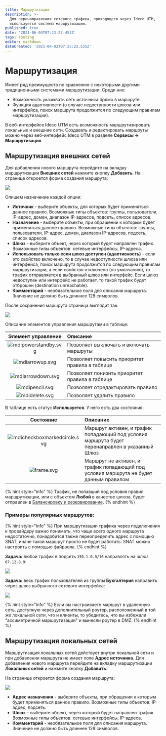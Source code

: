```yaml
---
title: Маршрутизация
description: >-
  Для перенаправления сетевого трафика, проходящего через Ideco UTM,
  используется система маршрутизации.
published: true
date: '2021-06-04T07:23:27.452Z'
tags: routing
editor: markdown
dateCreated: '2021-04-02T07:25:23.535Z'
---
```


# Маршрутизация

Имеет ряд преимуществ по сравнению с некоторыми другими традиционными системами маршрутизации. Среди них:

* Возможность указывать сеть источника прямо в маршруте.
* Функция адаптивности \(в случае недоступности шлюза или интерфейса, поиск маршрута продолжится по следующим правилам маршрутизации\).

В веб-интерфейсе Ideco UTM есть возможность маршрутизировать локальные и внешние сети. Создавать и редактировать маршруты можно через веб-интерфейс Ideco UTM в разделе **Сервисы -&gt; Маршрутизация**.

## Маршрутизация внешних сетей

Для добавления нового маршрута перейдите на вкладку маршрутизации **Внешних сетей** нажмите кнопку **Добавить**. На странице откроется форма создания маршрута:

![](../.gitbook/assets/route_out_net.png)

Опишем назначение каждой опции:

* **Источник** - выберите объекты, для которых будет применяться данное правило. Возможные типы объектов: группы, пользователи, IP-адрес, домен, диапазон IP-адресов, подсеть, список адресов.
* **Назначение** - выберите объекты, при обращении к которым будет применяться данное правило. Возможные типы объектов: группы, пользователи, IP-адрес, домен, диапазон IP-адресов, подсеть, список адресов.
* **Шлюз** - выберите объект, через который будет направлен трафик. Возможные типы объектов: сетевые интерфейсы, IP-адреса.
* **Использовать только если шлюз доступен \(адаптивность\)** - если это свойство включено, то в случае недоступности шлюза или интерфейса, поиск маршрута продолжится по следующим правилам маршрутизации, а если свойство отключено \(по умолчанию\), то трафик отправляется в выбранный шлюз или интерфейс. Если шлюз недоступен или интерфейс не работает, то такой трафик будет отброшен \(destination unreachable\).
* **Комментарий** - необязательное поля для описания маршрута. Значение не должно быть длиннее 128 символов.

После сохранения маршрута страница выглядит так:

![](../.gitbook/assets/routing-outside.png)

Описание элементов управления маршрутами в таблице:

| Элемент управление | Описание |
| :---: | :--- |
| ![mdipowerstandby.svg](../.gitbook/assets/mdipowerstandby.svg) | Позволяет выключать и включать маршруты |
| ![mdiarrowup.svg](../.gitbook/assets/mdiarrowup.svg) | Позволяет повысить приоритет правила в таблице |
| ![mdiarrowdown.svg](../.gitbook/assets/mdiarrowdown.svg) | Позволяет понизить приоритет правила в таблице |
| ![mdipencil.svg](../.gitbook/assets/mdipencil.svg) | Позволяет отредактировать правило |
| ![mdidelete.svg](../.gitbook/assets/mdidelete.svg) | Позволяет удалить правило |

В таблице есть статус **Используется**. У него есть два состояния:

| Состояние | Описание |
| :---: | :--- |
| ![mdicheckboxmarkedcircle.svg](../.gitbook/assets/mdicheckboxmarkedcircle.svg) | Маршрут активен, и трафик попадающий под условия маршрута будет перенаправлен в указанный Шлюз |
| ![frame.svg](../.gitbook/assets/frame.svg) | Маршрут не активен, и трафик попадающий под условия маршрута не будет данным правилом |

{% hint style="info" %}
Трафик, не попавший под условия правил маршрутизации, или с объектом **Любой** в качестве шлюза, будет отправлен в [Балансировку и резервирование](https://github.com/ideco-team/docsUTM/tree/c6fdc8e9437797db7478b8404ef059e57173d3af/Настройка/Подключение-к-провайдеру/Одновременное-подключение-к-нескольким-провайдерам/README.md).
{% endhint %}

### Примеры популярных маршрутов:

{% hint style="info" %}
При маршрутизации трафика через подключения к провайдеру важно понимать, что чаще всего одного маршрута недостаточно, понадобится также переопределить адрес с помощью SNAT, иначе такой маршрут просто не будет работать. SNAT можно настроить с помощью файрвола.
{% endhint %}

**Задача:** любой трафик в подсеть `150.1.0.0/16` направлять на шлюз `67.12.8.9`: 

![](../.gitbook/assets/route_123%20%281%29.png)

**Задача:** весь трафик пользователей из группы **Бухгалтерия** направить через шлюз выбранного сетевого интерфейса:

![](../.gitbook/assets/route_12345.png)

{% hint style="info" %}
Если вы настраиваете маршрут в удаленную сеть, доступную через дополнительный роутер, расположенный в той же локальной сети, что и клиенты, то убедитесь, что вы избежали "ассиметричной маршрутизации" и вынесли роутер в DMZ. 
{% endhint %}

## Маршрутизация локальных сетей

Маршрутизация локальных сетей действует внутри локальной сети и при добавлении маршрута не имеет поле **Адрес источника**. Для добавления нового маршрута перейдите на вкладку маршрутизации **Локальных сетей** и нажмите кнопку **Добавить**.

На странице откроется форма создания маршрута:

![](../.gitbook/assets/route_local.png)

* **Адрес назначения** - выберите объекты, при обращении к которым будет применяться данное правило. Возможные типы объектов: IP-адрес, подсеть.
* **Шлюз** – выберите объект, через который будет направлен трафик. Возможные типы объектов: сетевые интерфейсы, IP-адреса.
* **Комментарий** - необязательное поля для описания маршрута. Значение не должно быть длиннее 128 символов.

